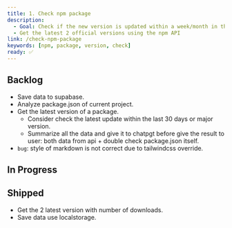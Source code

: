 ```yaml
---
title: 1. Check npm package
description:
  - Goal: Check if the new version is updated within a week/month in the list of subscribed packages
  - Get the latest 2 official versions using the npm API
link: /check-npm-package
keywords: [npm, package, version, check]
ready: ✅
---
```


## Backlog

- Save data to supabase.
- Analyze package.json of current project.
- Get the latest version of a package.
  - Consider check the latest update within the last 30 days or major version.
  - Summarize all the data and give it to chatpgt before give the result to user: both data from api + double check package.json itself.
- `bug`: style of markdown is not correct due to tailwindcss override.

## In Progress

## Shipped

- Get the 2 latest version with number of downloads.
- Save data use localstorage.
